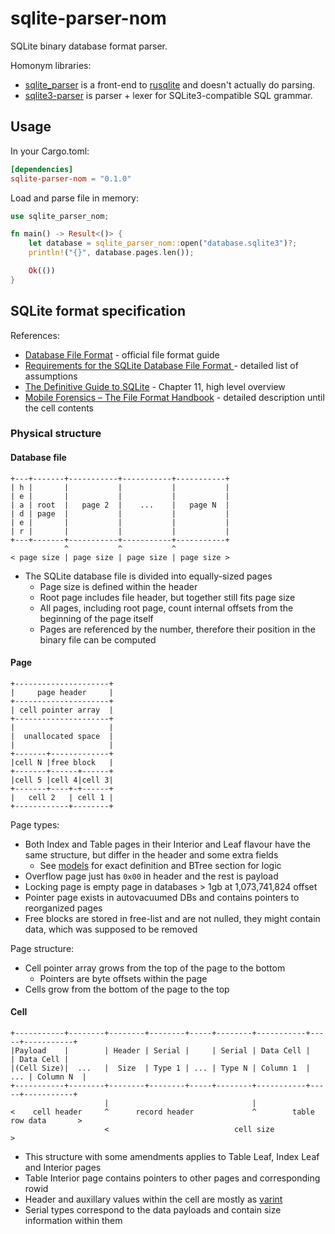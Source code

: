 # sqlite-parser-nom

SQLite binary database format parser.

Homonym libraries:

- [sqlite_parser](https://crates.io/crates/sqlite_parser) is a front-end
  to [rusqlite](https://crates.io/crates/rusqlite) and doesn't actually do parsing.
- [sqlite3-parser](https://crates.io/crates/sqlite3-parser) is parser + lexer for SQLite3-compatible SQL grammar.

## Usage

In your Cargo.toml:

```toml
[dependencies]
sqlite-parser-nom = "0.1.0"
```

Load and parse file in memory:

```rust
use sqlite_parser_nom;

fn main() -> Result<()> {
    let database = sqlite_parser_nom::open("database.sqlite3")?;
    println!("{}", database.pages.len());

    Ok(())
}
```

## SQLite format specification

References:

- [Database File Format](https://www.sqlite.org/fileformat.html) - official file format guide
- [Requirements for the SQLite Database File Format
  ](http://www.sqlite.org/draft/hlr30000.html) - detailed list of assumptions
- [The Definitive Guide to SQLite](https://link.springer.com/book/10.1007/978-1-4302-3226-1) - Chapter 11,
  high level overview
- [Mobile Forensics – The File Format Handbook](https://link.springer.com/book/10.1007/978-3-030-98467-0) - detailed
  description until the cell contents

### Physical structure

#### Database file

```text
+---+-------+-----------+-----------+-----------+
| h |       |           |           |           |
| e |       |           |           |           |
| a | root  |   page 2  |    ...    |   page N  |
| d | page  |           |           |           |
| e |       |           |           |           |
| r |       |           |           |           |
+---+-------+-----------+-----------+-----------+
            ^           ^           ^
< page size | page size | page size | page size >
```

- The SQLite database file is divided into equally-sized pages
    - Page size is defined within the header
    - Root page includes file header, but together still fits page size
    - All pages, including root page, count internal offsets from the beginning of the page itself
    - Pages are referenced by the number, therefore their position in the binary file can be computed

#### Page

```text
+---------------------+
|     page header     |
+---------------------+
| cell pointer array  |
+---------------------+
|                     |
|  unallocated space  |
|                     |
+-------+-------------+
|cell N |free block   |
+-------+------+------+
|cell 5 |cell 4|cell 3|
+-------+----+-+------+
|   cell 2   | cell 1 |
+------------+--------+
```

Page types:

- Both Index and Table pages in their Interior and Leaf flavour have the same structure, but differ in the header and
  some extra fields
    - See [models](./src/model.rs) for exact definition and BTree section for logic
- Overflow page just has `0x00` in header and the rest is payload
- Locking page is empty page in databases > 1gb at 1,073,741,824 offset
- Pointer page exists in autovacuumed DBs and contains pointers to reorganized pages
- Free blocks are stored in free-list and are not nulled, they might contain data, which was supposed to be removed

Page structure:
- Cell pointer array grows from the top of the page to the bottom
  - Pointers are byte offsets within the page
- Cells grow from the bottom of the page to the top

#### Cell

```text
+-----------+--------+--------+--------+-----+--------+-----------+-----+-----------+
|Payload    |        | Header | Serial |     | Serial | Data Cell |     | Data Cell |
|(Cell Size)|  ...   |  Size  | Type 1 | ... | Type N | Column 1  | ... | Column N  |
+-----------+--------+--------+--------+-----+--------+-----------+-----+-----------+
                     |                                |
<    cell header     ^      record header             ^        table row data       >
                     <                            cell size                         >
```

- This structure with some amendments applies to Table Leaf, Index Leaf and Interior pages
- Table Interior page contains pointers to other pages and corresponding rowid
- Header and auxillary values within the cell are mostly as [varint](https://sqlite.org/src4/doc/trunk/www/varint.wiki)
- Serial types correspond to the data payloads and contain size information within them
